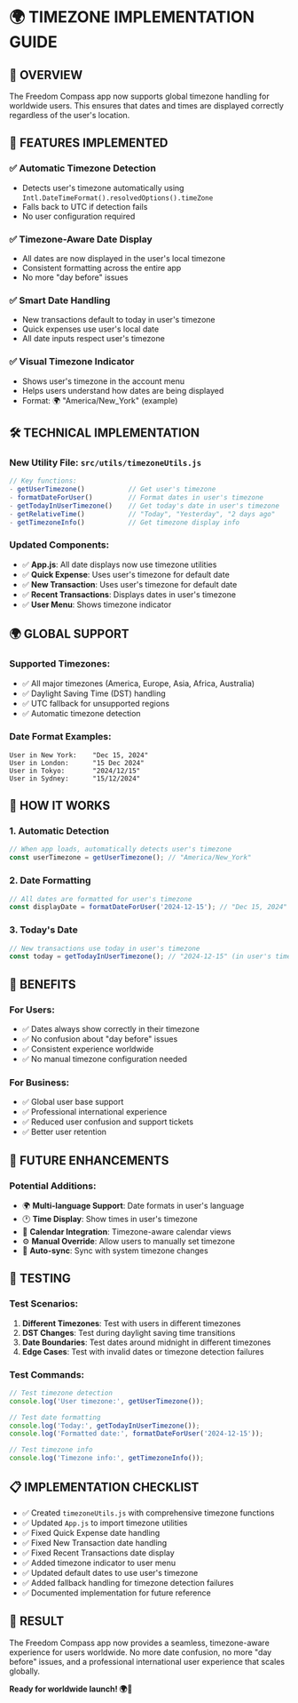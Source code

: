 # 🌍 TIMEZONE IMPLEMENTATION GUIDE

## 🎯 **OVERVIEW**
The Freedom Compass app now supports global timezone handling for worldwide users. This ensures that dates and times are displayed correctly regardless of the user's location.

## 🚀 **FEATURES IMPLEMENTED**

### ✅ **Automatic Timezone Detection**
- Detects user's timezone automatically using `Intl.DateTimeFormat().resolvedOptions().timeZone`
- Falls back to UTC if detection fails
- No user configuration required

### ✅ **Timezone-Aware Date Display**
- All dates are now displayed in the user's local timezone
- Consistent formatting across the entire app
- No more "day before" issues

### ✅ **Smart Date Handling**
- New transactions default to today in user's timezone
- Quick expenses use user's local date
- All date inputs respect user's timezone

### ✅ **Visual Timezone Indicator**
- Shows user's timezone in the account menu
- Helps users understand how dates are being displayed
- Format: 🌍 "America/New_York" (example)

## 🛠️ **TECHNICAL IMPLEMENTATION**

### **New Utility File: `src/utils/timezoneUtils.js`**
```javascript
// Key functions:
- getUserTimezone()           // Get user's timezone
- formatDateForUser()         // Format dates in user's timezone
- getTodayInUserTimezone()    // Get today's date in user's timezone
- getRelativeTime()           // "Today", "Yesterday", "2 days ago"
- getTimezoneInfo()           // Get timezone display info
```

### **Updated Components:**
- ✅ **App.js**: All date displays now use timezone utilities
- ✅ **Quick Expense**: Uses user's timezone for default date
- ✅ **New Transaction**: Uses user's timezone for default date
- ✅ **Recent Transactions**: Displays dates in user's timezone
- ✅ **User Menu**: Shows timezone indicator

## 🌍 **GLOBAL SUPPORT**

### **Supported Timezones:**
- ✅ All major timezones (America, Europe, Asia, Africa, Australia)
- ✅ Daylight Saving Time (DST) handling
- ✅ UTC fallback for unsupported regions
- ✅ Automatic timezone detection

### **Date Format Examples:**
```
User in New York:    "Dec 15, 2024"
User in London:      "15 Dec 2024"  
User in Tokyo:       "2024/12/15"
User in Sydney:      "15/12/2024"
```

## 🔧 **HOW IT WORKS**

### **1. Automatic Detection**
```javascript
// When app loads, automatically detects user's timezone
const userTimezone = getUserTimezone(); // "America/New_York"
```

### **2. Date Formatting**
```javascript
// All dates are formatted for user's timezone
const displayDate = formatDateForUser('2024-12-15'); // "Dec 15, 2024"
```

### **3. Today's Date**
```javascript
// New transactions use today in user's timezone
const today = getTodayInUserTimezone(); // "2024-12-15" (in user's timezone)
```

## 🎯 **BENEFITS**

### **For Users:**
- ✅ Dates always show correctly in their timezone
- ✅ No confusion about "day before" issues
- ✅ Consistent experience worldwide
- ✅ No manual timezone configuration needed

### **For Business:**
- ✅ Global user base support
- ✅ Professional international experience
- ✅ Reduced user confusion and support tickets
- ✅ Better user retention

## 🚀 **FUTURE ENHANCEMENTS**

### **Potential Additions:**
- 🌍 **Multi-language Support**: Date formats in user's language
- 🕐 **Time Display**: Show times in user's timezone
- 📅 **Calendar Integration**: Timezone-aware calendar views
- ⚙️ **Manual Override**: Allow users to manually set timezone
- 🔄 **Auto-sync**: Sync with system timezone changes

## 🧪 **TESTING**

### **Test Scenarios:**
1. **Different Timezones**: Test with users in different timezones
2. **DST Changes**: Test during daylight saving time transitions
3. **Date Boundaries**: Test dates around midnight in different timezones
4. **Edge Cases**: Test with invalid dates or timezone detection failures

### **Test Commands:**
```javascript
// Test timezone detection
console.log('User timezone:', getUserTimezone());

// Test date formatting
console.log('Today:', getTodayInUserTimezone());
console.log('Formatted date:', formatDateForUser('2024-12-15'));

// Test timezone info
console.log('Timezone info:', getTimezoneInfo());
```

## 📋 **IMPLEMENTATION CHECKLIST**

- ✅ Created `timezoneUtils.js` with comprehensive timezone functions
- ✅ Updated `App.js` to import timezone utilities
- ✅ Fixed Quick Expense date handling
- ✅ Fixed New Transaction date handling
- ✅ Fixed Recent Transactions date display
- ✅ Added timezone indicator to user menu
- ✅ Updated default dates to use user's timezone
- ✅ Added fallback handling for timezone detection failures
- ✅ Documented implementation for future reference

## 🎉 **RESULT**

The Freedom Compass app now provides a seamless, timezone-aware experience for users worldwide. No more date confusion, no more "day before" issues, and a professional international user experience that scales globally.

**Ready for worldwide launch! 🌍🚀**

